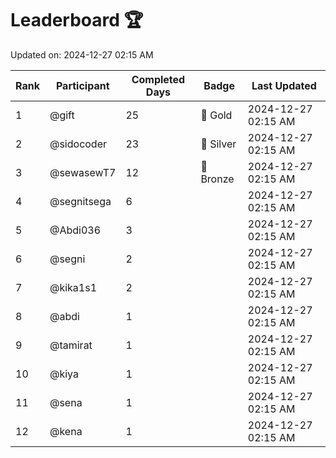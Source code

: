 # Leaderboard 🏆

Updated on: 2024-12-27 02:15 AM

| Rank | Participant       | Completed Days | Badge      | Last Updated         |
|------|-------------------|----------------|------------|----------------------|
| 1    | @gift             | 25             | 🏅 Gold     | 2024-12-27 02:15 AM |
| 2    | @sidocoder        | 23             | 🥈 Silver   | 2024-12-27 02:15 AM |
| 3    | @sewasewT7        | 12             | 🥉 Bronze   | 2024-12-27 02:15 AM |
| 4    | @segnitsega       | 6              |            | 2024-12-27 02:15 AM |
| 5    | @Abdi036          | 3              |            | 2024-12-27 02:15 AM |
| 6    | @segni            | 2              |            | 2024-12-27 02:15 AM |
| 7    | @kika1s1          | 2              |            | 2024-12-27 02:15 AM |
| 8    | @abdi             | 1              |            | 2024-12-27 02:15 AM |
| 9    | @tamirat          | 1              |            | 2024-12-27 02:15 AM |
| 10   | @kiya             | 1              |            | 2024-12-27 02:15 AM |
| 11   | @sena             | 1              |            | 2024-12-27 02:15 AM |
| 12   | @kena             | 1              |            | 2024-12-27 02:15 AM |
